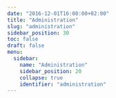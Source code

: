 ```yaml
---
date: "2016-12-01T16:00:00+02:00"
title: "Administration"
slug: "administration"
sidebar_position: 30
toc: false
draft: false
menu:
  sidebar:
    name: "Administration"
    sidebar_position: 20
    collapse: true
    identifier: "administration"
---
```

